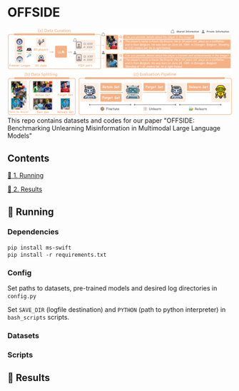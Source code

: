 # OFFSIDE 
![示例图片](./pipeline.png)
This repo contains datasets and codes for our paper "OFFSIDE: Benchmarking Unlearning Misinformation in Multimodal Large Language Models" 

## Contents

[:running: 1. Running](#running)

[:1234: 2. Results](#results)


## <a name="running"/> :running: Running

### Dependencies

```
pip install ms-swift 
pip install -r requirements.txt
```

### Config

Set paths to datasets, pre-trained models and desired log directories in ```config.py```

Set ```SAVE_DIR``` (logfile destination) and ```PYTHON``` (path to python interpreter) in ```bash_scripts``` scripts.

### Datasets


### Scripts


## <a name="results"/> :1234: Results




